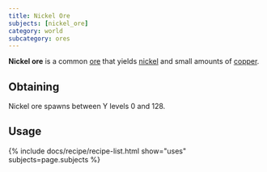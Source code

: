 ```yaml
---
title: Nickel Ore
subjects: [nickel_ore]
category: world
subcategory: ores
---
```


**Nickel ore** is a common [ore](https://minecraft.fandom.com/wiki/Ore) that
yields [nickel](../nickel-ingot/) and small amounts of
[copper](../copper-ingot).

Obtaining
---------

Nickel ore spawns between Y levels 0 and 128.

Usage
-----

{% include docs/recipe/recipe-list.html show="uses" subjects=page.subjects %}